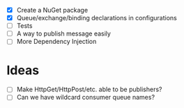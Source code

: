 - [x] Create a NuGet package
- [x] Queue/exchange/binding declarations in configurations
- [ ] Tests
- [ ] A way to publish message easily
- [ ] More Dependency Injection

Ideas
=====
- [ ] Make HttpGet/HttpPost/etc. able to be publishers?
- [ ] Can we have wildcard consumer queue names?
